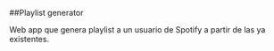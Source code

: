 ##Playlist generator

Web app que genera playlist a un usuario de Spotify a partir de las ya existentes.
